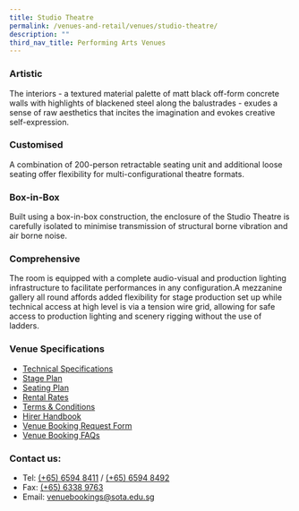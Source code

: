 ```yaml
---
title: Studio Theatre
permalink: /venues-and-retail/venues/studio-theatre/
description: ""
third_nav_title: Performing Arts Venues
---
```

### Artistic

The interiors - a textured material palette of matt black off-form concrete walls with highlights of blackened steel along the balustrades - exudes a sense of raw aesthetics that incites the imagination and evokes creative self-expression.  
  

### Customised

A combination of 200-person retractable seating unit and additional loose seating offer flexibility for multi-configurational theatre formats.  
  

### Box-in-Box

Built using a box-in-box construction, the enclosure of the Studio Theatre is carefully isolated to minimise transmission of structural borne vibration and air borne noise.  
  

### Comprehensive

The room is equipped with a complete audio-visual and production lighting infrastructure to facilitate performances in any configuration.A mezzanine gallery all round affords added flexibility for stage production set up while technical access at high level is via a tension wire grid, allowing for safe access to production lighting and scenery rigging without the use of ladders.

### Venue Specifications

*   [Technical Specifications](/files/technical-specs-studio-theatre.pdf)
*   [Stage Plan](/files/studio-theatre-stage-plan-0317.pdf)
*   [Seating Plan](/files/seating-plan---studio-theatre.pdf)
*   [Rental Rates](/files/studio-theatre-hire-rates-19-may-2023.pdf)
*   [Terms & Conditions](/files/performing-arts-venues-terms-and-conditions.pdf)
*   [Hirer Handbook](/files/hirer-handbook-v20211129.pdf)
*   [Venue Booking Request Form](https://forms.gle/u5ysNq3C2BbmFJ4BA)
*   [Venue Booking FAQs](/files/faq-for-sota-venue-bookings.pdf)

### Contact us:

*   Tel: [(+65) 6594 8411](tel:+6565948411) / [(+65) 6594 8492](tel:+6565948492)
*   Fax: [(+65) 6338 9763](tel:+6565949763)
*   Email: [venuebookings@sota.edu.sg](mailto:venuebookings@sota.edu.sg)